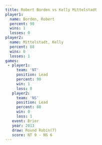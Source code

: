 ```yaml
---
title: Robert Borden vs Kelly Mittelstadt
player1:                  
  name: Borden, Robert    
  percent: 90             
  wins: 1                 
  losses: 0               
player2:                  
  name: Mittelstadt, Kelly
  percent: 88             
  wins: 0                 
  losses: 1               
games:
 - player1:        
     team: 'NT'    
     position: Lead
     percent: 90   
     win: 1        
     loss: 0       
   player2:        
     team: 'NS'    
     position: Lead
     percent: 88   
     win: 0        
     loss: 1       
   event: Brier        
   year: 2013          
   draw: Round Robin(7)
   score: NT 9 - NS 6  
---
```


